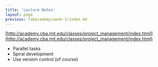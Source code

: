 ```yaml
---
title: 'Lecture Notes'
layout: page
previous: fabacademy/week-1/index.md
---
```


[http://academy.cba.mit.edu/classes/project_management/index.html](http://academy.cba.mit.edu/classes/project_management/index.html)

- Parallel tasks
- Spiral development
- Use version control (of course)